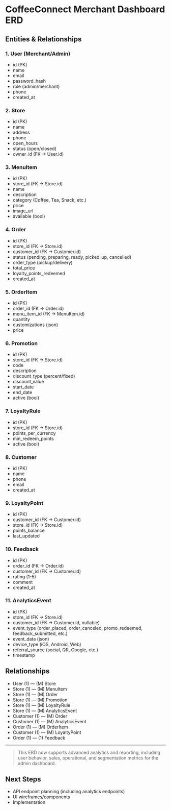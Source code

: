 # CoffeeConnect Merchant Dashboard ERD

## Entities & Relationships

### 1. User (Merchant/Admin)
- id (PK)
- name
- email
- password_hash
- role (admin/merchant)
- phone
- created_at

### 2. Store
- id (PK)
- name
- address
- phone
- open_hours
- status (open/closed)
- owner_id (FK → User.id)

### 3. MenuItem
- id (PK)
- store_id (FK → Store.id)
- name
- description
- category (Coffee, Tea, Snack, etc.)
- price
- image_url
- available (bool)

### 4. Order
- id (PK)
- store_id (FK → Store.id)
- customer_id (FK → Customer.id)
- status (pending, preparing, ready, picked_up, cancelled)
- order_type (pickup/delivery)
- total_price
- loyalty_points_redeemed
- created_at

### 5. OrderItem
- id (PK)
- order_id (FK → Order.id)
- menu_item_id (FK → MenuItem.id)
- quantity
- customizations (json)
- price

### 6. Promotion
- id (PK)
- store_id (FK → Store.id)
- code
- description
- discount_type (percent/fixed)
- discount_value
- start_date
- end_date
- active (bool)

### 7. LoyaltyRule
- id (PK)
- store_id (FK → Store.id)
- points_per_currency
- min_redeem_points
- active (bool)

### 8. Customer
- id (PK)
- name
- phone
- email
- created_at

### 9. LoyaltyPoint
- id (PK)
- customer_id (FK → Customer.id)
- store_id (FK → Store.id)
- points_balance
- last_updated

### 10. Feedback
- id (PK)
- order_id (FK → Order.id)
- customer_id (FK → Customer.id)
- rating (1-5)
- comment
- created_at

### 11. AnalyticsEvent
- id (PK)
- store_id (FK → Store.id)
- customer_id (FK → Customer.id, nullable)
- event_type (order_placed, order_canceled, promo_redeemed, feedback_submitted, etc.)
- event_data (json)
- device_type (iOS, Android, Web)
- referral_source (social, QR, Google, etc.)
- timestamp

## Relationships
- User (1) — (M) Store
- Store (1) — (M) MenuItem
- Store (1) — (M) Order
- Store (1) — (M) Promotion
- Store (1) — (M) LoyaltyRule
- Store (1) — (M) AnalyticsEvent
- Customer (1) — (M) Order
- Customer (1) — (M) AnalyticsEvent
- Order (1) — (M) OrderItem
- Customer (1) — (M) LoyaltyPoint
- Order (1) — (1) Feedback

---

> This ERD now supports advanced analytics and reporting, including user behavior, sales, operational, and segmentation metrics for the admin dashboard.

## Next Steps
- API endpoint planning (including analytics endpoints)
- UI wireframes/components
- Implementation
